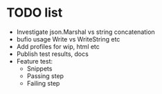 # TODO list

* Investigate json.Marshal vs string concatenation
* bufio usage Write vs WriteString etc
* Add profiles for wip, html etc
* Publish test results, docs
* Feature test:
  * Snippets
  * Passing step
  * Failing step

